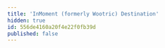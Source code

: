 ```yaml
---
title: 'InMoment (formerly Wootric) Destination'
hidden: true
id: 556de4160a20f4e22f0fb39d
published: false
---
```

